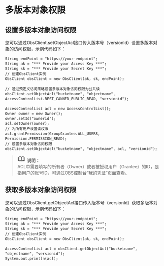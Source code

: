# 多版本对象权限<a name="obs_21_1008"></a>

## 设置多版本对象访问权限<a name="section11200182920010"></a>

您可以通过ObsClient.setObjectAcl接口传入版本号（versionId）设置多版本对象的访问权限，示例代码如下：

```
String endPoint = "https://your-endpoint";
String ak = "*** Provide your Access Key ***";
String sk = "*** Provide your Secret Key ***";
// 创建ObsClient实例
ObsClient obsClient = new ObsClient(ak, sk, endPoint);

// 通过预定义访问策略设置多版本对象访问权限为公共读
obsClient.setObjectAcl("bucketname", "objectname", AccessControlList.REST_CANNED_PUBLIC_READ, "versionid");

AccessControlList acl = new AccessControlList();
Owner owner = new Owner();
owner.setId("ownerid");
acl.setOwner(owner);
// 为所有用户设置读权限
acl.grantPermission(GroupGrantee.ALL_USERS, Permission.PERMISSION_READ);
// 设置多版本对象访问权限
obsClient.setObjectAcl("bucketname", "objectname", acl, "versionid");
```

>![](public_sys-resources/icon-note.gif) **说明：**   
>ACL中需要填写的所有者（Owner）或者被授权用户（Grantee）的ID，是指用户的账号ID，可通过OBS控制台“我的凭证”页面查看。  

## 获取多版本对象访问权限<a name="section15604156018"></a>

您可以通过ObsClient.getObjectAcl接口传入版本号（versionId）获取多版本对象的访问权限，示例代码如下：

```
String endPoint = "https://your-endpoint";
String ak = "*** Provide your Access Key ***";
String sk = "*** Provide your Secret Key ***";
// 创建ObsClient实例
ObsClient obsClient = new ObsClient(ak, sk, endPoint);

AccessControlList acl = obsClient.getObjectAcl("bucketname", "objectname", "versionid");
System.out.println(acl);
```

